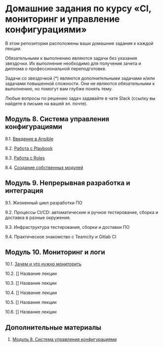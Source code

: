 # Домашние задания по курсу «CI, мониторинг и управление конфигурациями»

В этом репозитории расположены ваши домашние задания к каждой лекции. 

Обязательными к выполнению являются задачи без указания звездочки. Их выполнение необходимо для получения зачета и диплома о профессиональной переподготовке.

Задачи со звездочкой (*) являются дополнительными задачами и/или задачами повышенной сложности. Они не являются обязательными к выполнению, но помогут вам глубже понять тему.

Любые вопросы по решению задач задавайте в чате Slack (ссылку вы найдете в письме на вашей эл. почте).

## Модуль 8. Система управления конфигурациями

8.1. [Введение в Ansible](./08-ansible-01-base/README.md)

8.2. [Работа с Playbook](./08-ansible-02-playbook/README.md)

8.3. [Работа с Roles](./08-ansible-03-role/README.md)

8.4. [Создание собственных модулей](./08-ansible-04-module/README.md)


## Модуль 9. Непрерывная разработка и интеграция

9.1. Жизненный цикл разработки ПО  

9.2. Процессы CI/CD: автоматические и ручное тестирование, сборка и доставка в разные окружения.

9.3. Инфраструктура тестирования, сборки и доставки ПО

9.4. Практическое знакомство с Teamcity и Gitlab CI


## Модуль 10. Мониторинг и логи

10.1. [Зачем и что нужно мониторить](./10-monitoring-01-base/README.md)

10.2. [] Название лекции

10.3. [] Название лекции

10.4. [] Название лекции

10.5. [] Название лекции

10.6. [] Название лекции

## Дополнительные материалы

1. [Модуль 8. Система управления конфигурациями](./08-ansible-additional/README.md)
